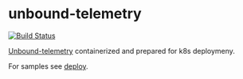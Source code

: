 # unbound-telemetry

[![Build Status](https://drone.srv.kojedz.in/api/badges/krichy/unbound-telemetry/status.svg)](https://drone.srv.kojedz.in/krichy/unbound-telemetry)

[Unbound-telemetry](https://github.com/svartalf/unbound-telemetry) containerized and prepared for k8s deploymeny.

For samples see [deploy](deploy).
